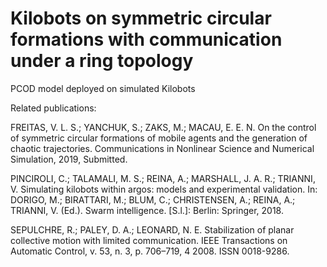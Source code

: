 
# Kilobots on symmetric circular formations with communication under a ring topology

PCOD model deployed on simulated Kilobots




Related publications:


FREITAS, V. L. S.; YANCHUK, S.; ZAKS, M.; MACAU, E. E. N. On the control of symmetric circular formations of mobile agents and the generation of chaotic trajectories. Communications in Nonlinear Science and Numerical Simulation, 2019, Submitted.

PINCIROLI, C.; TALAMALI, M. S.; REINA, A.; MARSHALL, J. A. R.; TRIANNI, V. Simulating kilobots within argos: models and experimental validation. In: DORIGO, M.; BIRATTARI, M.; BLUM, C.; CHRISTENSEN, A.; REINA, A.; TRIANNI, V. (Ed.). Swarm intelligence. [S.l.]: Berlin: Springer, 2018.

SEPULCHRE, R.; PALEY, D. A.; LEONARD, N. E. Stabilization of planar collective motion with limited communication. IEEE Transactions on Automatic Control, v. 53, n. 3, p. 706–719, 4 2008. ISSN 0018-9286.

